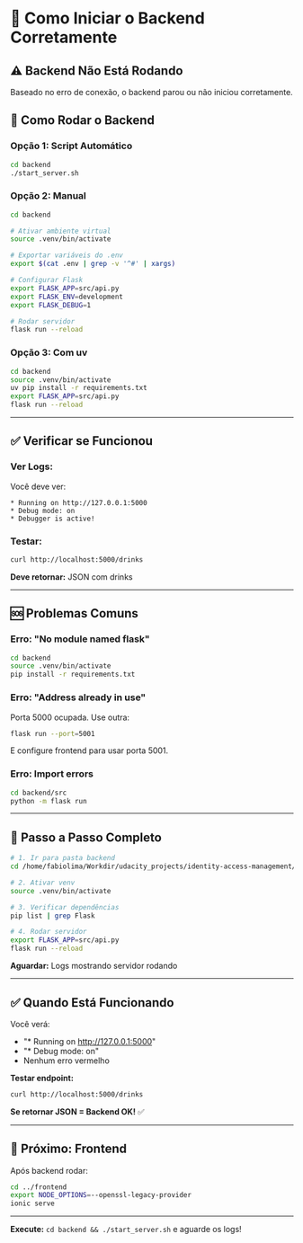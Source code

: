 # 🚀 Como Iniciar o Backend Corretamente

## ⚠️ Backend Não Está Rodando

Baseado no erro de conexão, o backend parou ou não iniciou corretamente.

## 🔧 Como Rodar o Backend

### Opção 1: Script Automático

```bash
cd backend
./start_server.sh
```

### Opção 2: Manual

```bash
cd backend

# Ativar ambiente virtual
source .venv/bin/activate

# Exportar variáveis do .env
export $(cat .env | grep -v '^#' | xargs)

# Configurar Flask
export FLASK_APP=src/api.py
export FLASK_ENV=development
export FLASK_DEBUG=1

# Rodar servidor
flask run --reload
```

### Opção 3: Com uv

```bash
cd backend
source .venv/bin/activate
uv pip install -r requirements.txt
export FLASK_APP=src/api.py
flask run --reload
```

---

## ✅ Verificar se Funcionou

### Ver Logs:

Você deve ver:
```
* Running on http://127.0.0.1:5000
* Debug mode: on
* Debugger is active!
```

### Testar:

```bash
curl http://localhost:5000/drinks
```

**Deve retornar:** JSON com drinks

---

## 🆘 Problemas Comuns

### Erro: "No module named flask"

```bash
cd backend
source .venv/bin/activate
pip install -r requirements.txt
```

### Erro: "Address already in use"

Porta 5000 ocupada. Use outra:

```bash
flask run --port=5001
```

E configure frontend para usar porta 5001.

### Erro: Import errors

```bash
cd backend/src
python -m flask run
```

---

## 📝 Passo a Passo Completo

```bash
# 1. Ir para pasta backend
cd /home/fabiolima/Workdir/udacity_projects/identity-access-management/coffee-shop/backend

# 2. Ativar venv
source .venv/bin/activate

# 3. Verificar dependências
pip list | grep Flask

# 4. Rodar servidor
export FLASK_APP=src/api.py
flask run --reload
```

**Aguardar:** Logs mostrando servidor rodando

---

## ✅ Quando Está Funcionando

Você verá:
- "* Running on http://127.0.0.1:5000"
- "* Debug mode: on"
- Nenhum erro vermelho

**Testar endpoint:**
```bash
curl http://localhost:5000/drinks
```

**Se retornar JSON = Backend OK!** ✅

---

## 🚀 Próximo: Frontend

Após backend rodar:

```bash
cd ../frontend
export NODE_OPTIONS=--openssl-legacy-provider
ionic serve
```

---

**Execute:** `cd backend && ./start_server.sh` e aguarde os logs!

